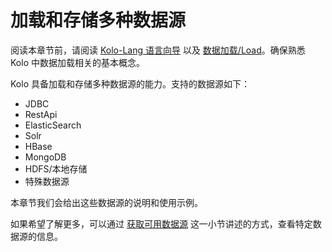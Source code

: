 # 加载和存储多种数据源

阅读本章节前，请阅读 [Kolo-Lang 语言向导](/kolo-lang/zh-cn/grammar/outline.md) 以及 [数据加载/Load](/kolo-lang/zh-cn/grammar/load.md)。确保熟悉 Kolo 中数据加载相关的基本概念。

Kolo 具备加载和存储多种数据源的能力。支持的数据源如下：
- JDBC
- RestApi
- ElasticSearch
- Solr
- HBase
- MongoDB
- HDFS/本地存储
- 特殊数据源

本章节我们会给出这些数据源的说明和使用示例。

如果希望了解更多，可以通过 [获取可用数据源](/kolo-lang/zh-cn/grammar/load?id=获取可用数据源) 这一小节讲述的方式，查看特定数据源的信息。
